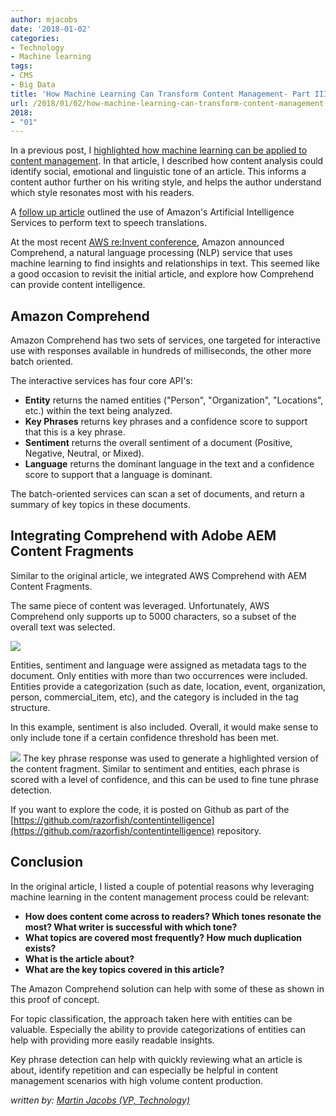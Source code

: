 ```yaml
---
author: mjacobs
date: '2018-01-02'
categories:
- Technology
- Machine learning
tags:
- CMS
- Big Data
title: 'How Machine Learning Can Transform Content Management- Part III'
url: /2018/01/02/how-machine-learning-can-transform-content-management-iii
2018:
- "01"
---
```


In a previous post, I [highlighted how machine learning can be applied to content management](/2016/05/03/how-machine-learning-can-transform-content-management/index.html). In that article, I described how content analysis could identify social, emotional and linguistic tone of an article. This informs a content author further on his writing style, and helps the author understand which style resonates most with his readers.

A [follow up article](/2017/02/01/how-machine-learning-can-transform-content-management-ii/index.html) outlined the use of Amazon's Artificial Intelligence Services to perform text to speech translations.  

At the most recent [AWS re:Invent conference](/2017/12/07/aws-reinvent-2017-top-5-highlights/index.html), Amazon announced Comprehend, a natural language processing (NLP) service that uses machine learning to find insights and relationships in text. This seemed like a good occasion to revisit the initial article, and explore how Comprehend can provide content intelligence.

Amazon Comprehend
----------

Amazon Comprehend has two sets of services, one targeted for interactive use with responses available in hundreds of milliseconds, the other more batch oriented.


The interactive services has four core API's:

- **Entity** returns the named entities ("Person", "Organization", "Locations", etc.) within the text being analyzed.
- **Key Phrases** returns key phrases and a confidence score to support that this is a key phrase.
- **Sentiment** returns the overall sentiment of a document (Positive, Negative, Neutral, or Mixed).
- **Language** returns the dominant language in the text and a confidence score to support that a language is dominant.

The batch-oriented services can scan a set of documents, and return a summary of key topics in these documents.

Integrating Comprehend with Adobe AEM Content Fragments
--------
Similar to the original article, we integrated AWS Comprehend with AEM Content Fragments. 

The same piece of content was leveraged. Unfortunately, AWS Comprehend only supports up to 5000 characters, so a subset of the overall text was selected. 

![](/media/aem_iii/metadata.png)

Entities, sentiment and language were assigned as metadata tags to the document. Only entities with more than two occurrences were included. Entities provide a categorization (such as date, location, event, organization, person, commercial_item, etc), and the category is included in the tag structure. 

In this example, sentiment is also included. Overall, it would make sense to only include tone if a certain confidence threshold has been met.

![](/media/aem_iii/highlight.png)
The key phrase response was used to generate a highlighted version of the content fragment. Similar to sentiment and entities, each phrase is scored with a level of confidence, and this can be used to fine tune phrase detection.

If you want to explore the code, it is posted on Github as part of the [https://github.com/razorfish/contentintelligence](https://github.com/razorfish/contentintelligence) repository.

Conclusion
------------------------------------

In the original article, I listed a couple of potential reasons why leveraging machine learning in the content management process could be relevant:

- **How does content come across to readers? Which tones resonate the most? What writer is successful with which tone?** 
- **What topics are covered most frequently? How much duplication exists?** 
- **What is the article about?**
- **What are the key topics covered in this article?** 

The Amazon Comprehend solution can help with some of these as shown in this proof of concept. 

For topic classification, the approach taken here with entities can be valuable. Especially the ability to provide categorizations of entities can help with providing more easily readable insights.

Key phrase detection can help with quickly reviewing what an article is about, identify repetition and can especially be helpful in content management scenarios with high volume content production.

_written by: [Martin Jacobs (VP, Technology)](https://www.linkedin.com/in/martinjacobs1)_

